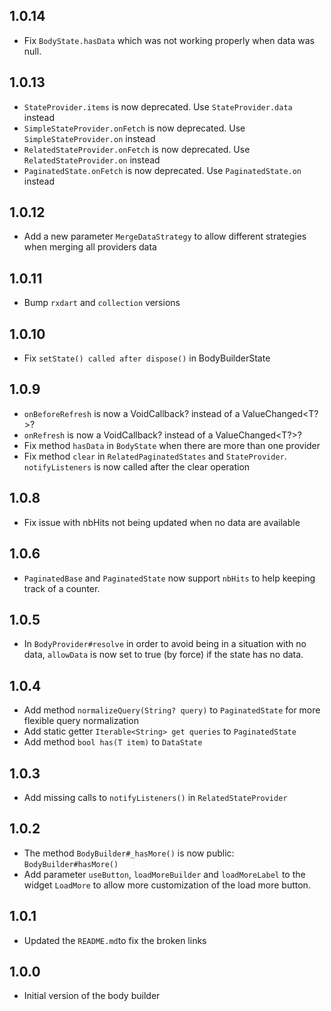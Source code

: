 ## 1.0.14

* Fix `BodyState.hasData` which was not working properly when data was null.

## 1.0.13

* `StateProvider.items` is now deprecated. Use `StateProvider.data` instead
* `SimpleStateProvider.onFetch` is now deprecated. Use `SimpleStateProvider.on` instead
* `RelatedStateProvider.onFetch` is now deprecated. Use `RelatedStateProvider.on` instead
* `PaginatedState.onFetch` is now deprecated. Use `PaginatedState.on` instead

## 1.0.12

* Add a new parameter `MergeDataStrategy` to allow different strategies when merging all providers data

## 1.0.11

* Bump `rxdart` and `collection` versions

## 1.0.10

* Fix `setState() called after dispose()` in BodyBuilderState

## 1.0.9

* `onBeforeRefresh` is now a VoidCallback? instead of a ValueChanged<T?>?
* `onRefresh` is now a VoidCallback? instead of a ValueChanged<T?>?
* Fix method `hasData` in `BodyState` when there are more than one provider
* Fix method `clear` in `RelatedPaginatedStates` and `StateProvider`. `notifyListeners` is now called after the clear
  operation

## 1.0.8

* Fix issue with nbHits not being updated when no data are available

## 1.0.6

* `PaginatedBase` and `PaginatedState` now support `nbHits` to help keeping track of a counter.

## 1.0.5

* In `BodyProvider#resolve` in order to avoid being in a situation with no data, `allowData` is now
  set to true (by force) if the state has no data.

## 1.0.4

* Add method `normalizeQuery(String? query)` to `PaginatedState` for more flexible query
  normalization
* Add static getter `Iterable<String> get queries` to `PaginatedState`
* Add method `bool has(T item)` to `DataState`

## 1.0.3

* Add missing calls to `notifyListeners()` in `RelatedStateProvider`

## 1.0.2

* The method `BodyBuilder#_hasMore()` is now public: `BodyBuilder#hasMore()`
* Add parameter `useButton`, `loadMoreBuilder` and `loadMoreLabel` to the widget `LoadMore` to allow
  more customization of the load more button.

## 1.0.1

* Updated the `README.md`to fix the broken links

## 1.0.0

* Initial version of the body builder

